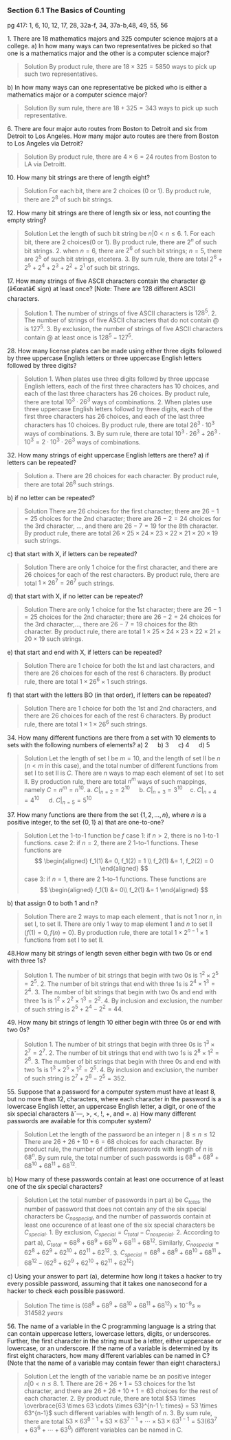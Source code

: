 ### Section 6.1 The Basics of Counting
pg 417: 1, 6, 10, 12, 17, 28, 32a-f, 34, 37a-b,48, 49, 55, 56

1\. There are 18 mathematics majors and 325 computer science majors at a college.
a) In how many ways can two representatives be picked so that one is a mathematics major and the other is a computer science major?
>Solution
By product rule, there are $18 \times 325 = 5850$ ways to pick up such two representatives.

b) In how many ways can one representative be picked who is either a mathematics major or a computer science major?
>Solution
By sum rule, there are $18 + 325 = 343$ ways to pick up such representative.

6\. There are four major auto routes from Boston to Detroit and six from Detroit to Los Angeles. How many major auto routes are there from Boston to Los Angeles via Detroit?
>Solution
By product rule, there are $4 \times 6 = 24$ routes from Boston to LA via Detroitt.

10\. How many bit strings are there of length eight?
>Solution
For each bit, there are 2 choices ($0$ or $1$). By product rule, there are $2^8$ of such bit strings.

12\. How many bit strings are there of length six or less, not counting the empty string?
>Solution
Let the length of such bit string be $n | 0 < n \leqslant 6$.
1\. For each bit, there are $2$ choices($0$ or $1$). By product rule, there are $2^n$ of such bit strings.
2\. when $n=6$, there are $2^6$ of such bit strings; $n=5$, there are $2^5$ of such bit strings, etcetera.
3\. By sum rule, there are total $2^6 + 2^5 + 2^4 + 2^3 + 2^2 + 2^1$ of such bit strings.

17\. How many strings of five ASCII characters contain the character @ (â€œatâ€ sign) at least once? [Note: There are 128 different ASCII characters.
>Solution
1\. The number of strings of five ASCII characters is $128^5$.
2\. The number of strings of five ASCII characters that do not contain @ is $127^5$.
3\. By exclusion, the number of strings of five ASCII characters contain @ at least once is $128^5-127^5$.


28\. How many license plates can be made using either three digits followed by three uppercase English letters or three uppercase English letters followed by three digits?
>Solution
1\. When plates use three digits followd by three uppcase English letters, each of the first three characters has $10$ choices, and each of the last three characters has $26$ choices. By product rule, there are total $10^3 \cdot 26^3$ ways of combinations.
2\. When plates use three uppercase English letters followd by three digits, each of the first three characters has $26$ choices, and each of the last three characters has $10$ choices. By product rule, there are total $26^3 \cdot 10^3$ ways of combinations.
3\. By sum rule, there are total $10^3 \cdot 26^3 + 26^3 \cdot 10^3 = 2 \cdot 10^3 \cdot 26^3$ ways of combinations.

32\. How many strings of eight uppercase English letters are there?
a) if letters can be repeated?
>Solution
a. There are $26$ choices for each character. By product rule, there are total $26^8$ such strings.

b) if no letter can be repeated?
>Solution
There are $26$ choices for the first character; there are $26-1=25$ choices for the 2nd character; there are $26-2=24$ choices for the 3rd character, ..., and there are $26-7=19$ for the 8th character. By product rule, there are total $26 \times 25 \times 24 \times 23 \times 22 \times 21 \times 20 \times 19$ such strings.

c) that start with X, if letters can be repeated?
>Solution
There are only $1$ choice for the first character, and there are $26$ choices for each of the rest characters. By product rule, there are total $1 \times 26^7 = 26^7$ such strings.

d) that start with X, if no letter can be repeated?
>Solution
There are only $1$ choice for the 1st character; there are $26-1=25$ choices for the 2nd character; there are $26-2=24$ choices for the 3rd character,..., there are $26-7=19$ choices for the 8th character. By product rule, there are total $1 \times 25 \times 24 \times 23\times 22\times 21 \times 20\times 19$ such strings.

e) that start and end with X, if letters can be repeated?
>Solution
There are $1$ choice for both the lst and last characters, and there are $26$ choices for each of the rest 6 characters. By product rule, there are total $1 \times 26^6 \times 1$ such strings.

f) that start with the letters BO (in that order), if letters can be repeated?
>Solution
There are $1$ choice for both the 1st and 2nd characters, and there are $26$ choices for each of the rest 6 characters. By product rule, there are total $1 \times 1 \times 26^6$ such strings.


34\. How many different functions are there from a set with $10$ elements to sets with the following numbers of elements?
a) 2 &emsp; b) 3 &emsp; c) 4 &emsp; d) 5
>Solution
Let the length of set I be $m=10$, and the length of set II be $n$ ($n<m$ in this case), and the total number of different functions from set I to set II is $C$.
There are $n$ ways to map each element of set I to set II. By production rule, there are total $n^m$ ways of such mappings, namely $C=n^m=n^{10}$.
a. $C|_{n=2} = 2^{10}$ &emsp; b. $C|_{n=3} = 3^{10}$ &emsp;c. $C|_{n=4} = 4^{10}$ &emsp; d. $C|_{n=5} = 5^{10}$

37\. How many functions are there from the set $\{1, 2,...,n\}$, where $n$ is a positive integer, to the set $\{0, 1\}$
a) that are one-to-one?
>Solution
Let the 1-to-1 function be $f$
case 1: if $n>2$, there is no 1-to-1 functions.
case 2: if $n=2$, there are $2$ 1-to-1 functions. These functions are
$$
\begin{aligned}
f_1(1) &= 0, f_1(2) = 1 \\
f_2(1) &= 1, f_2(2) = 0
\end{aligned}
$$
case 3: if $n=1$, there are $2$ 1-to-1 functions. These functions are
$$
\begin{aligned}
f_1(1) &= 0\\
f_2(1) &= 1
\end{aligned}
$$

b) that assign 0 to both 1 and n?
>Solution
There are $2$ ways to map each element , that is not $1$ nor $n$, in set I,  to set II. There are only $1$ way to map element $1$ and $n$ to set II ($f(1) = 0, f(n)=0$). By production rule, there are total $1\times 2^{n-1} \times 1$ functions from set I to set II.


48\.How many bit strings of length seven either begin with two 0s or end with three 1s?
>Solution
1\. The number of bit strings that begin with two 0s is $1^2 \times 2^5 = 2^5$.
2\. The number of bit strings that end with three 1s is $2^4 \times 1^3 = 2^4$.
3\. The number of bit strings that begin with two 0s and end with three 1s is $1^2 \times 2^2 \times 1^3 = 2^2$.
4\. By inclusion and exclusion, the number of such string is $2^5+2^4-2^2=44$.

49\. How many bit strings of length 10 either begin with three 0s or end with two 0s?
>Solution
1\. The number of bit strings that begin with three 0s is $1^3 \times 2^7 = 2^7$.
2\. The number of bit strings that end with two 1s is $2^8 \times 1^2 = 2^8$.
3\. The number of bit strings that begin with three 0s and end with two 1s is $1^3 \times 2^5 \times 1^2 = 2^5$.
4\. By inclusion and exclusion, the number of such string is $2^7+2^8-2^5=352$.


55\. Suppose that a password for a computer system must have at least 8, but no more than 12, characters, where each character in the password is a lowercase English letter, an uppercase English letter, a digit, or one of the six special characters âˆ—, >, <, !, +, and =.
a) How many different passwords are available for this computer system?
>Solution
Let the length of the password be an integer $n \mid 8 \leqslant n \leqslant 12$
There are $26+26+10+6=68$ choices for each character. By product rule, the number of different passwords with length of $n$ is $68^n$. By sum rule, the total number of such passwords is $68^8 + 68^9 + 68^{10} + 68^{11} + 68^{12}$.

b) How many of these passwords contain at least one occurrence of at least one of the six special characters?
>Solution
Let the total number of passwords in part a) be $C_{total}$, the number of password that does not contain any of the six special characters be $C_{nospecial}$, and the number of passwords contain at least one occurence of at least one of the six special characters be $C_{special}$.
1\. By exclusion, $C_{special} = C_{total} - C_{nospecial}$.
2\. According to part a), $C_{total} = 68^8 + 68^9 + 68^{10} + 68^{11} + 68^{12}$. Similarly, $C_{nospecial} = 62^8 + 62^9 + 62^{10} + 62^{11} + 62^{12}$.
3\. $C_{special} = 68^8 + 68^9 + 68^{10} + 68^{11} + 68^{12} - (62^8 + 62^9 + 62^{10} + 62^{11} + 62^{12})$

c) Using your answer to part (a), determine how long it takes a hacker to try every possible password, assuming that it takes one nanosecond for a hacker to check each possible password.
>Solution
The time is $(68^8 + 68^9 + 68^{10} + 68^{11} + 68^{12}) \times 10^{-9}s \approx 314582 \: years$

56\. The name of a variable in the C programming language is a string that can contain uppercase letters, lowercase letters, digits, or underscores. Further, the first character in the string must be a letter, either uppercase or lowercase, or an underscore. If the name of a variable is determined by its first eight characters, how many different variables can be named in C? (Note that the name of a variable may contain fewer than eight characters.)
>Solution
Let the length of the variable name be an positive integer $n |0 < n\leqslant 8$.
1\. There are $26+26+1 = 53$ choices for the 1st character, and  there are $26+26+10+1 = 63$ choices for the rest of each character.
2\. By product rule, there are total $53 \times \overbrace{63 \times 63 \cdots \times 63}^{n-1 \: times} = 53 \times 63^{n-1}$ such different variables with length of $n$.
3\. By sum rule, there are total $53 \times 63^{8-1} + 53 \times 63^{7-1} + \cdots \times 53 \times 63^{1-1} = 53(63^7 +63^6+ \cdots + 63^0)$ different variables can be named in C.
